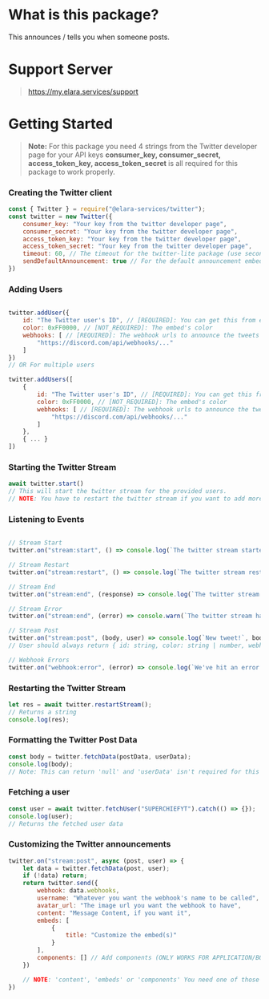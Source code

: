 # What is this package?
This announces / tells you when someone posts. 

# Support Server
> https://my.elara.services/support


# Getting Started

> **Note:** For this package you need 4 strings from the Twitter developer page for your API keys
> **consumer_key, consumer_secret, access_token_key, access_token_secret** is all required for this package to work properly.


### Creating the Twitter client 

```js
const { Twitter } = require("@elara-services/twitter");
const twitter = new Twitter({
    consumer_key: "Your key from the twitter developer page", 
    consumer_secret: "Your key from the twitter developer page", 
    access_token_key: "Your key from the twitter developer page", 
    access_token_secret: "Your key from the twitter developer page",
    timeout: 60, // The timeout for the twitter-lite package (use seconds)
    sendDefaultAnnouncement: true // For the default announcement embeds (if set to false then it won't announce anything, you'll have to listen to the 'stream:post' event to create and announce with your own custom content / embeds)
})
```


### Adding Users
```js

twitter.addUser({ 
    id: "The Twitter user's ID", // [REQUIRED]: You can get this from either https://tweeterid.com/ or the 'twitter.fetchUser()' function
    color: 0xFF0000, // [NOT_REQUIRED]: The embed's color
    webhooks: [ // [REQUIRED]: The webhook urls to announce the tweets in for the creator
        "https://discord.com/api/webhooks/..."
    ]
})
// OR For multiple users

twitter.addUsers([
    { 
        id: "The Twitter user's ID", // [REQUIRED]: You can get this from either https://tweeterid.com/ or the 'twitter.fetchUser()' function
        color: 0xFF0000, // [NOT_REQUIRED]: The embed's color
        webhooks: [ // [REQUIRED]: The webhook urls to announce the tweets in for the creator
            "https://discord.com/api/webhooks/..."
        ]
    },
    { ... }
])
```

### Starting the Twitter Stream
```js
await twitter.start()
// This will start the twitter stream for the provided users.
// NOTE: You have to restart the twitter stream if you want to add more users! (THIS IS A TWITTER STREAM API LIMITATION)
```


### Listening to Events
```js

// Stream Start
twitter.on("stream:start", () => console.log(`The twitter stream started!`));

// Stream Restart
twitter.on("stream:restart", () => console.log(`The twitter stream restarted!`));

// Stream End
twitter.on("stream:end", (response) => console.log(`The twitter stream ended!`, response));

// Stream Error
twitter.on("stream:end", (error) => console.warn(`The twitter stream had an error!`, error));

// Stream Post
twitter.on("stream:post", (body, user) => console.log(`New tweet!`, body, user));
// User should always return { id: string, color: string | number, webhooks: [] }

// Webhook Errors
twitter.on("webhook:error", (error) => console.log(`We've hit an error while sending to the webhook!`, error));
```

### Restarting the Twitter Stream
```js
let res = await twitter.restartStream();
// Returns a string
console.log(res);
```

### Formatting the Twitter Post Data
```js
const body = twitter.fetchData(postData, userData);
console.log(body);
// Note: This can return 'null' and 'userData' isn't required for this function
```

### Fetching a user
```js
const user = await twitter.fetchUser("SUPERCHIEFYT").catch(() => {});
console.log(user);
// Returns the fetched user data 
```

### Customizing the Twitter announcements
```js
twitter.on("stream:post", async (post, user) => {
    let data = twitter.fetchData(post, user);
    if (!data) return;
    return twitter.send({
        webhook: data.webhooks,
        username: "Whatever you want the webhook's name to be called",
        avatar_url: "The image url you want the webhook to have",
        content: "Message Content, if you want it",
        embeds: [
            {
                title: "Customize the embed(s)"
            }
        ],
        components: [] // Add components (ONLY WORKS FOR APPLICATION/BOT OWNED WEBHOOKS, DISCORD LIMITATION)
    })

    // NOTE: 'content', 'embeds' or 'components' You need one of those for anything to be sent!
})
```